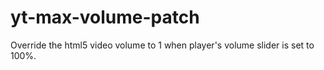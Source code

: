 # yt-max-volume-patch
Override the html5 video volume to 1 when player's volume slider is set to 100%.

